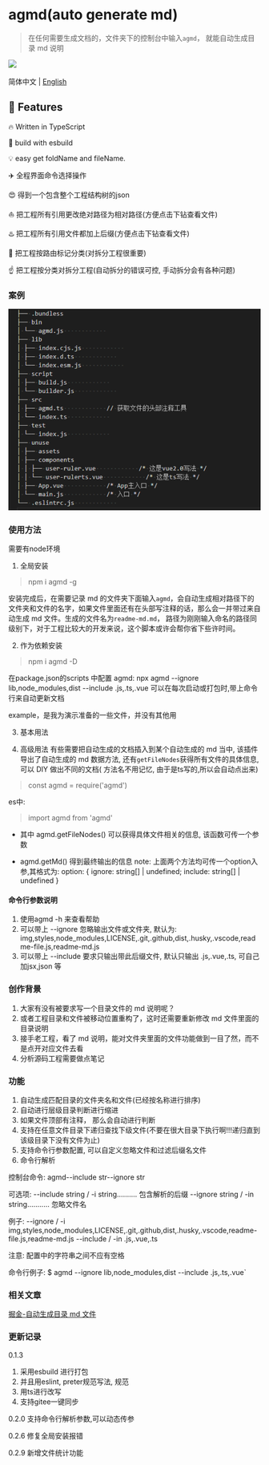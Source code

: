# agmd(auto generate md)

> 在任何需要生成文档的，文件夹下的控制台中输入`agmd`， 就能自动生成目录 md 说明

[![](https://camo.githubusercontent.com/28479a7a834310a667f36760a27283f7389e864a/68747470733a2f2f696d672e736869656c64732e696f2f6e706d2f6c2f76322d646174657069636b65722e737667)](https://camo.githubusercontent.com/28479a7a834310a667f36760a27283f7389e864a/68747470733a2f2f696d672e736869656c64732e696f2f6e706d2f6c2f76322d646174657069636b65722e737667)

简体中文 | [English](https://github.com/kakajun/auto-generate-md/blob/master/README.EN.md)

 ## 🚀  Features

🔥 Written in TypeScript

🔋 build with esbuild

💡 easy get foldName and fileName.

✈️ 全程界面命令选择操作

😍 得到一个包含整个工程结构树的json

⛵ 把工程所有引用更改绝对路径为相对路径(方便点击下钻查看文件)

♨️ 把工程所有引用文件都加上后缀(方便点击下钻查看文件)

👏 把工程按路由标记分类(对拆分工程很重要)

☝️ 把工程按分类对拆分工程(自动拆分的错误可控, 手动拆分会有各种问题)



### 案例

![image](https://github.com/kakajun/auto-generate-md/blob/master/md2.png)

### 使用方法
需要有node环境
1. 全局安装
> npm i agmd -g

安装完成后，在需要记录 md 的文件夹下面输入`agmd`，会自动生成相对路径下的文件夹和文件的名字，如果文件里面还有在头部写注释的话，那么会一并带过来自动生成 md 文件。生成的文件名为`readme-md.md`， 路径为刚刚输入命名的路径同级别下，对于工程比较大的开发来说，这个脚本或许会帮你省下些许时间。

2. 作为依赖安装
> npm i agmd -D

在package.json的scripts 中配置 agmd: npx agmd --ignore lib,node_modules,dist --include .js,.ts,.vue   可以在每次启动或打包时,带上命令行来自动更新文档


example，是我为演示准备的一些文件，并没有其他用


3. 基本用法

4. 高级用法
有些需要把自动生成的文档插入到某个自动生成的 md 当中, 该插件导出了自动生成的 md 数据方法, 还有`getFileNodes`获得所有文件的具体信息, 可以 DIY 做出不同的文档( 方法名不用记忆, 由于是ts写的,所以会自动点出来)
>const agmd = require('agmd')

es中:
 >import agmd from 'agmd'

- 其中 agmd.getFileNodes() 可以获得具体文件相关的信息, 该函数可传一个参数

- agmd.getMd() 得到最终输出的信息
note: 上面两个方法均可传一个option入参,其格式为:
  option: { ignore: string[] | undefined; include: string[] | undefined }
#### 命令行参数说明
1. 使用agmd -h 来查看帮助
2. 可以带上 --ignore 忽略输出文件或文件夹, 默认为: img,styles,node_modules,LICENSE,.git,.github,dist,.husky,.vscode,readme-file.js,readme-md.js
3. 可以带上 --include 要求只输出带此后缀文件, 默认只输出 .js,.vue,.ts, 可自己加jsx,json 等

### 创作背景

1. 大家有没有被要求写一个目录文件的 md 说明呢？
2. 或者工程目录和文件被移动位置重构了，这时还需要重新修改 md 文件里面的目录说明
3. 接手老工程，看了 md 说明，能对文件夹里面的文件功能做到一目了然，而不是点开对应文件去看
4. 分析源码工程需要做点笔记

### 功能

1. 自动生成匹配目录的文件夹名和文件(已经按名称进行排序)
2. 自动进行层级目录判断进行缩进
3. 如果文件顶部有注释， 那么会自动进行判断
4. 支持在任意文件目录下递归查找下级文件(不要在很大目录下执行啊!!!递归直到该级目录下没有文件为止)
5. 支持命令行参数配置, 可以自定义忽略文件和过滤后缀名文件
6. 命令行解析

控制台命令: agmd--include str--ignore str

可选项:
  --include string  / -i string.......... 包含解析的后缀
  --ignore string  / -in string........... 忽略文件名

例子:
  --ignore / -i  img,styles,node_modules,LICENSE,.git,.github,dist,.husky,.vscode,readme-file.js,readme-md.js
  --include / -in  .js,.vue,.ts

注意:
配置中的字符串之间不应有空格

命令行例子:
$ agmd  --ignore lib,node_modules,dist --include .js,.ts,.vue`

### 相关文章

[掘金-自动生成目录 md 文件](https://juejin.cn/post/7030030599268073508)

### 更新记录
0.1.3
1. 采用esbuild 进行打包
2. 并且用eslint, preter规范写法, 规范
3. 用ts进行改写
4. 支持gitee一键同步

0.2.0
支持命令行解析参数,可以动态传参

0.2.6
修复全局安装报错

0.2.9
新增文件统计功能
